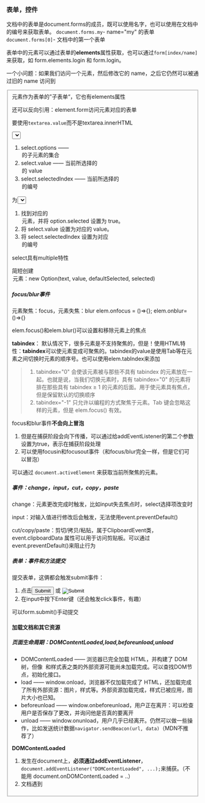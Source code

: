 ### 表单，控件
文档中的表单是document.forms的成员，既可以使用名字，也可以使用在文档中的编号来获取表单。
`document.forms.my`- name="my" 的表单
`document.forms[0]`- 文档中的第一个表单

表单中的元素可以通过表单的**elements**属性获取，也可以通过`form[index/name]`来获取，如 form.elements.login 和 form.login。

一个小问题：如果我们访问一个元素，然后修改它的 name，之后它仍然可以被通过旧的 name 访问到

<fieldset>元素作为表单的”子表单“，它也有elements属性

还可以反向引用：element.form访问元素对应的表单

要使用`textarea.value`而不是textarea.innerHTML

<select>：
1. select.options —— <option> 的子元素的集合
2. select.value  —— 当前所选择的 <option> 的 value
3. select.selectedIndex —— 当前所选择的 <option> 的编号

为<select>设置value的方式：
1. 找到对应的 <option> 元素，并将 option.selected 设置为 true。
2. 将 select.value 设置为对应的 value。
3. 将 select.selectedIndex 设置为对应 <option> 的编号

select具有multiple特性

简短创建<option>元素：`new Option(text, value, defaultSelected, selected)`

##### focus/blur事件
元素聚焦：focus，元素失焦：blur
elem.onfocus = ()=>{}; elem.onblur=()=>{}

elem.focus()和elem.blur()可以设置和移除元素上的焦点

**tabindex**： 默认情况下，很多元素是不支持聚焦的，但是！使用HTML特性：**tabindex**可以使元素变成可聚焦的。tabindex的value是使用Tab等在元素之间切换时元素的顺序号。也可以使用elem.tabIndex来添加
> 1. tabindex="0" 会使该元素被与那些不具有 tabindex 的元素放在一起。也就是说，当我们切换元素时，具有 tabindex="0" 的元素将排在那些具有 tabindex ≥ 1 的元素的后面。用于使元素具有焦点，但是保留默认的切换顺序
> 2. tabindex="-1" 只允许以编程的方式聚焦于元素。Tab 键会忽略这样的元素，但是 elem.focus() 有效。


focus和blur事件**不会向上冒泡**
1. 但是在捕获阶段会向下传播，可以通过给addEventListener的第二个参数设置为true，表示在捕获阶段处理
2. 可以使用focusin和focusout事件（和focus/blur完全一样，但是它们可以冒泡）

可以通过 `document.activeElement` 来获取当前所聚焦的元素。

##### 事件：change，input，cut，copy，paste
change：元素更改完成时触发，比如input失去焦点时，select选择项改变时

input：对输入值进行修改后会触发，无法使用event.preventDefault()

cut/copy/paste：剪切/拷贝/粘贴，属于ClipboardEvent类，event.clipboardData 属性可以用于访问剪贴板。可以通过event.preventDefault()来阻止行为

##### 表单：事件和方法提交
提交表单，这俩都会触发submit事件：
1. 点击<input type="submit"> 或 <input type="image">
2. 在input中按下Enter键（还会触发click事件，有趣）

可以form.submit()手动提交

#### 加载文档和其它资源
##### 页面生命周期：DOMContentLoaded,load,beforeunload,unload
* DOMContentLoaded —— 浏览器已完全加载 HTML，并构建了 DOM 树，但像 <img> 和样式表之类的外部资源可能尚未加载完成。可以查找DOM节点，初始化接口。
* load —— window.onload，浏览器不仅加载完成了 HTML，还加载完成了所有外部资源：图片，样式等。外部资源加载完成，样式已被应用，图片大小也已知。
* beforeunload —— window.onbeforeunload，用户正在离开：可以检查用户是否保存了更改，并询问他是否真的要离开
* unload —— window.onunload，用户几乎已经离开。仍然可以做一些操作，比如发送统计数据`navigator.sendBeacon(url, data)`（MDN不推荐了）

**DOMContentLoaded**
1. 发生在document上，**必须通过addEventListener**，`document.addEventListener("DOMContentLoaded", ...);`来捕获。（不能用 document.onDOMContentLoaded = ..）
2. 文档遇到<script>时，会在继续构建DOM之前运行，所以DOMContentLoaded 必须等待脚本执行结束。有两个例外：
    1. async特性不会阻塞DOMContentLoaded
    2. document.createElement('script') 动态生成并添加到网页的脚本也不会阻塞 DOMContentLoaded
3. 虽然，DOMContentLoaded不会等待外部样式表，但是！！有个陷阱：如果在样式表后面有一个脚本，那么这个脚本会等待样式表加载完成
4. 浏览器会在DOMContentLoaded时自动填充表单（用户已允许），比如登录名/密码之类的

**document.readyState**
提供当前加载状态的信息
* loading —— 文档正在被加载。
* interactive —— 文档被全部读取。与 DOMContentLoaded 几乎同时发生，但是在 DOMContentLoaded 之前发生。
* complete —— 文档被全部读取，并且所有资源（例如图片等）都已加载完成。与 window.onload 几乎同时发生，但是在 window.onload 之前发生。

**readystatechange**事件，会在状态发生改变时触发
`document.addEventListener('readystatechange', () => console.log(document.readyState));`


##### 脚本：async, defer
**defer**
1. 具有 defer 特性的脚本不会阻塞页面。
2. 具有 defer 特性的脚本总是要等到 DOM 解析完毕，但在 DOMContentLoaded 事件之前执行。
3. 具有 defer 特性的脚本保持其相对顺序，就像常规脚本一样。
4. defer特性仅适用于外部脚本，如果没有src，defer会被忽略

**async**
**async 脚本就是一个会在加载完成时执行的完全独立的脚本**
1. 不会阻塞页面
2. 其他脚本不会等待 async 脚本加载完成，同样，async 脚本也不会等待其他脚本
3. DOMContentLoaded 和异步脚本不会彼此等待

**动态脚本**
通过JS创建脚本附加到文档中，默认情况下，动态脚本的行为也是**异步**的。可以通过`script.async=false`改变规则

##### 资源加载：onload, onerror
1. onload/onerror基本上适用于**具有外部src**的任何资源

2. onload/onerror事件仅跟踪**加载本身**，在脚本处理和执行期间即使发生了error也仍然会触发onload
    > 如script.onload在加载并执行完成时触发，script.onerror在脚本加载期间的error会被跟踪到（只知道加载失败，没有详细的error信息）

> * 大多数资源在被添加到文档中后，便开始加载。但是 <img> 是个例外。它要等到获得 src 后才开始加载。
> * 对于 <iframe> 来说，iframe 加载完成时会触发 iframe.onload 事件，无论是成功加载还是出现 error。

**跨源策略：**
如果我们使用的是来自其他域的脚本，并且该脚本中存在 error，那么我们无法获取 error 的详细信息。

要允许跨源访问，<script> 标签需要具有 crossorigin 特性（attribute），并且远程服务器必须提供特殊的 header。

    1. 无 crossorigin 特性 —— 禁止访问。
    2. crossorigin="anonymous" —— 如果服务器的响应带有包含 * 或我们的源（origin）的 header Access-Control-Allow-Origin，则允许访问。浏览器不会将授权信息和 cookie 发送到远程服务器。
    3. crossorigin="use-credentials" —— 如果服务器发送回带有我们的源的 header Access-Control-Allow-Origin 和 Access-Control-Allow-Credentials: true，则允许访问。浏览器会将授权信息和 cookie 发送到远程服务器。


### 杂
##### DOM变动观察器（MutationObserver）
MutationObserver 是一个内建对象，它观察 DOM 元素，并在检测到更改时触发回调。

1. 创建观察器 `let observer = new MutationObserver(callback);`
2. 附加到dom节点 `observer.observe(node, config);`
    > config：一个具有具有布尔选项的对象，表示“将对哪些更改做出反应”，避免不必要的回调以节省资源
    > * childList —— node 的直接子节点的更改，
    > * subtree —— node 的所有后代的更改，
    > * attributes —— node 的特性（attribute），
    > * attributeFilter —— 特性名称数组，只观察选定的特性。
    > * characterData —— 是否观察 node.data（文本内容）
    > * attributeOldValue —— 如果为 true，则将特性的旧值和新值都传递给回调（参见下文），否则只传新值（需要 attributes 选项），
    > * characterDataOldValue —— 如果为 true，则将 node.data 的旧值和新值都传递给回调（参见下文），否则只传新值（需要 characterData 选项）

3. 发生更改后，执行回调，更改被作为一个 MutationRecord 对象列表传入第一个参数，而观察器自身作为第二个参数
    > MutationRecord：
    > * type(变动类型)：
        > 1. "attributes"：特性被修改了，
        > 2. "characterData"：数据被修改了，用于文本节点，
        > 3. "childList"：添加/删除了子元素。
    > * target(更改发生在何处)
    > * addedNodes/removedNodes(添加/删除的节点)
    > * previousSibling/nextSibling(添加/删除的节点的上一个/下一个兄弟节点)
    > * attributeName/attributeNamespace(被更改的特性的名称/命名空间（用于 XML）)
    > * oldValue()之前的值，仅适用于特性或文本更改，若设置了相应选项 attributeOldValue/characterDataOldValue

**用于集成**
1. 检测到不需要的元素出现并删除
2. 检测某些内容被添加到文档中，以调整页面
...

**用于架构**
比如Prism.js动态高亮语法等

**其他**
1. `observer.disconnect()` —— 停止观察
2. `observer.takeRecords()` —— 获取尚未处理的变动记录列表，表中记录的是已经发生，但回调暂未处理的变动。**返回的记录被从处理队列中移除！**
3. **观察器在内部对节点使用弱引用！观察到 DOM 节点这一事实并不能阻止垃圾回收**

##### 事件循环：微任务和宏任务
事件循环：它是一个在 JavaScript 引擎等待任务，执行任务和进入休眠状态等待更多任务这几个状态之间转换的无限循环。

1. 引擎执行任务时永远不会进行渲染（render）。如果任务执行需要很长一段时间也没关系。仅在任务完成后才会绘制对 DOM 的更改。
2. 如果一项任务执行花费的时间过长，浏览器将无法执行其他任务，例如处理用户事件。因此，在一定时间后，浏览器会抛出一个如“页面未响应”之类的警报，建议你终止这个任务。这种情况常发生在有大量复杂的计算或导致死循环的程序错误时。


应用：
1. 拆分CPU过载任务（如使用setTimeout延时为0）
2. 进度指示 （拆分CPU过载任务可以显示进度指示，变化会在setTimout之间绘制出来）
3. 在事件之后做一些事情

**微任务**通常是由 promise 创建的：对 .then/catch/finally 处理程序的执行会成为微任务。微任务也被用于 await 的“幕后”，因为它是 promise 处理的另一种形式。还有一个特殊的函数`queueMicrotask(func)`：想要异步执行（在当前代码之后）一个函数，但是要在更改被渲染或新事件被处理之前执行。

> **每个宏任务之后，引擎会立即执行微任务队列中的所有任务，然后再执行其他的宏任务，或渲染，或进行其他任何操作。**

微任务会在执行任何其他事件处理，或渲染，或执行任何其他宏任务之前完成。
![85b1de0cde653b343a345a2079941a55.png](evernotecid://AD55C2FF-DB70-4AF5-9F57-2A1073AF7668/appyinxiangcom/17648251/ENResource/p1069)

**Web Workers**
对于不应该阻塞事件循环的耗时长的繁重计算任务，可以使用Web Workers，在另一个并行线程中运行代码的方式。
> 1.Web Workers 可以与主线程交换消息，但是它们具有自己的变量和事件循环。
> 2. Web Workers 没有访问 DOM 的权限，因此，它们对于同时使用多个 CPU 内核的计算非常有用。


##### 选择（Selection）和范围（Range）
(啊.....内容好多)
选择的基本概念是Range，本质上是一对”边界点“：范围起点和范围终点。

**Range**
1. 创建一个范围 `let range = new Range();`
2. 设置选择边界 `range.setStart(node, offset)`和`range.setEnd(node, offset)`，终点一定要在起点后面。
3. Range方法：
> 设置范围的起点
* setStart(node, offset) 将起点设置在：node 中的位置 offset
* setStartBefore(node) 将起点设置在：node 前面
* setStartAfter(node) 将起点设置在：node 后面
    
> 设置范围的终点
* setEnd(node, offset) 将终点设置为：node 中的位置 offset
* setEndBefore(node) 将终点设置为：node 前面
* setEndAfter(node) 将终点设置为：node 后面
     
> 其他   
* selectNode(node) 设置范围以选择整个 node
* selectNodeContents(node) 设置范围以选择整个 node 的内容
* collapse(toStart) 如果 toStart=true 则设置 end=start，否则设置 start=end，从而折叠范围
* cloneRange() 创建一个具有相同起点/终点的新范围
    
> 操纵范围内的内容   
* deleteContents() —— 从文档中删除范围内容
* extractContents() —— 从文档中删除范围内容，并将删除的内容作为 DocumentFragment 返回
* cloneContents() —— 复制范围内容，并将复制的内容作为 DocumentFragment 返回
* insertNode(node) —— 在范围的起始处将 node 插入文档
* surroundContents(node) —— 使用 node 将所选范围内容包裹起来。要使此操作有效，则该范围必须包含其中所有元素的开始和结束标签：不能像 <i>abc 这样的部分范围。

**Selection**
文档的选择是由**Selection**对象表示的，通过window.getSelection()或document.getSelection()获取
选择的起点称为“锚点（anchor）”，终点称为“焦点（focus）”

> Selection的属性：
* anchorNode —— 选择的起始节点(选择的终点可能在起点之前)
* anchorOffset —— 选择开始的 anchorNode 中的偏移量
* focusNode —— 选择的结束节点
* focusOffset —— 选择开始处 focusNode 的偏移量
* isCollapsed —— 如果未选择任何内容（空范围）或不存在，则为 true 
* rangeCount —— 选择中的范围数，除 Firefox 外，其他浏览器最多为 1

> Selection的事件：
* elem.onselectstart —— 当选择从 elem 上开始时，例如，用户按下鼠标键并开始移动鼠标。（阻止默认行为会使选择无法开始）
* document.onselectionchange —— 当选择变动时。（只能在 document 上设置）
* ...

**表单控件中的选择**
有专用的选择API，没有Selection活Range对象
> 属性：
* input.selectionStart —— 选择的起始位置（可写），
* input.selectionEnd —— 选择的结束位置（可写），
* input.selectionDirection —— 选择方向，其中之一：“forward”，“backward” 或 “none”（例如使用鼠标双击进行的选择）
> 事件：
* input.onselect —— 当某个东西被选择时触发
> 方法：
* input.select() —— 选择文本控件中的所有内容（可以是 textarea 而不是 input），
* input.setSelectionRange(start, end, [direction]) —— 在给定方向上（可选），从 start 一直选择到 end。
* input.setRangeText(replacement, [start], [end], [selectionMode]) —— 用新文本替换范围中的文本。
...


